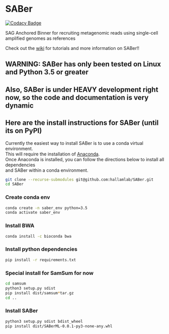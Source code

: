 # SABer

[![Codacy Badge](https://api.codacy.com/project/badge/Grade/1a2954edef114b81a583bb23ffba2ace)](https://app.codacy.com/gh/hallamlab/SABer?utm_source=github.com&utm_medium=referral&utm_content=hallamlab/SABer&utm_campaign=Badge_Grade_Dashboard)

SAG Anchored Binner for recruiting metagenomic reads using single-cell amplified genomes as references

Check out the [wiki](https://github.com/hallamlab/SABer/wiki) for tutorials and more information on SABer!!

## WARNING: SABer has only been tested on Linux and Python 3.5 or greater
## Also, SABer is under HEAVY development right now, so the code and documentation is very dynamic
## Here are the install instructions for SABer (until its on PyPI)
Currently the easiest way to install SABer is to use a conda virtual environment.  
This will require the installation of [Anaconda](https://www.anaconda.com/distribution/).  
Once Anaconda is installed, you can follow the directions below to install all dependencies  
and SABer within a conda environment.
```sh
git clone --recurse-submodules git@github.com:hallamlab/SABer.git  
cd SABer  
```
### Create conda env
```sh
conda create -n saber_env python=3.5  
conda activate saber_env  
```
### Install BWA
```sh
conda install -c bioconda bwa
```
### Install python dependencies
```sh
pip install -r requirements.txt  
```
### Special install for SamSum for now
```sh
cd samsum  
python3 setup.py sdist  
pip install dist/samsum*tar.gz  
cd ..  
```  
### Install SABer
```sh
python3 setup.py sdist bdist_wheel  
pip install dist/SABerML-0.0.1-py3-none-any.whl  
```
